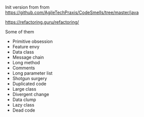 
Init version from from https://github.com/AgileTechPraxis/CodeSmells/tree/master/java

https://refactoring.guru/refactoring/

Some of them

* Primitive obsession
* Feature envy
* Data class
* Message chain
* Long method
* Comments
* Long parameter list
* Shotgun surgery
* Duplicated code
* Large class
* Divergent change
* Data clump
* Lazy class
* Dead code

